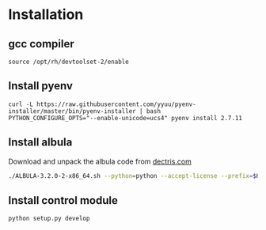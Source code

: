 # Installation

## gcc compiler
```
source /opt/rh/devtoolset-2/enable
```

## Install pyenv
```
curl -L https://raw.githubusercontent.com/yyuu/pyenv-installer/master/bin/pyenv-installer | bash
PYTHON_CONFIGURE_OPTS="--enable-unicode=ucs4" pyenv install 2.7.11
```

## Install albula

Download and unpack the albula code from [dectris.com](https://www.dectris.com/albula.html)

```bash
./ALBULA-3.2.0-2-x86_64.sh --python=python --accept-license --prefix=$HOME/bin
```

## Install control module

```bash
python setup.py develop
```
